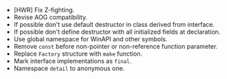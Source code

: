 - [HWR] Fix Z-fighting.
- Revise AOG compatibility.
- If possible don't use default destructor in class derived from interface.
- If possible don't define destructor with all initialized fields at declaration.
- Use global namespace for WinAPI and other symbols.
- Remove `const` before non-pointer or non-reference function parameter.
- Replace `Factory` structure with `make` function.
- Mark interface implementations as `final`.
- Namespace `detail` to anonymous one.
